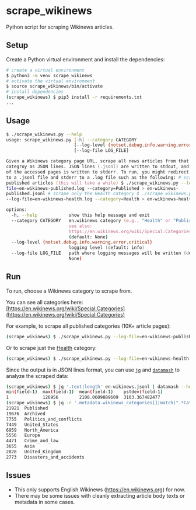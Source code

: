 # scrape_wikinews

Python script for scraping Wikinews articles.

## Setup

Create a Python virtual environment and install the dependencies:

```zsh
# create a virtual environment
$ python3 -m venv scrape_wikinews
# activate the virtual environment
$ source scrape_wikinews/bin/activate
# install dependencies
(scrape_wikinews) $ pip3 install -r requirements.txt
...
```

## Usage

```zsh
$ ./scrape_wikinews.py --help
usage: scrape_wikinews.py [-h] --category CATEGORY
                          [--log-level {notset,debug,info,warning,error,critical}]
                          [--log-file LOG_FILE]

Given a Wikinews category page URL, scrape all news articles from that
categroy as JSON lines. JSON lines (.jsonl) are written to stdout, and a log
of the accessed pages is written to stderr. To run, you might redirect stdout
to a .jsonl file and stderr to a .log file such as the following: # scrape all
published articles (this will take a while) $ ./scrape_wikinews.py --log-
file=en-wikinews-published.log --category=Published > en-wikinews-
published.jsonl # scrape only the Health category $ ./scrape_wikinews.py
--log-file=en-wikinews-health.log --category=Health > en-wikinews-health.jsonl

options:
  -h, --help            show this help message and exit
  --category CATEGORY   en.wikinews category (e.g., "Health" or "Published",
                        see also:
                        https://en.wikinews.org/wiki/Special:Categories)
                        (default: None)
  --log-level {notset,debug,info,warning,error,critical}
                        logging level (default: info)
  --log-file LOG_FILE   path where logging messages will be written (default:
                        None)
```

## Run

To run, choose a Wikinews category to scrape from.

You can see all categories here: [https://en.wikinews.org/wiki/Special:Categories](https://en.wikinews.org/wiki/Special:Categories)

For example, to scrape all published categories (10K+ article pages):

```zsh
(scrape_wikinews) $ ./scrape_wikinews.py --log-file=en-wikinews-published.log --category=Published > en-wikinews-published.jsonl
```

Or to scrape just the [Health](https://en.wikinews.org/wiki/Category:Health) category:

```zsh
(scrape_wikinews) $ ./scrape_wikinews.py --log-file=en-wikinews-health.log --category=Health > en-wikinews-health.jsonl
```

Since the output is in JSON lines format, you can use [`jq`](https://jqlang.github.io/jq/) and [`datamash`](https://www.gnu.org/software/datamash/) to analyze the scraped data:

```zsh
(scrape_wikinews) $ jq '.text|length' en-wikinews.jsonl | datamash --header-out {min,max,mean,pstdev}\ 1 | column -t
min(field-1)  max(field-1)  mean(field-1)    pstdev(field-1)
1             126956        2108.0609889609  3103.367482477
(scrape_wikinews) $ jq -r '.metadata.wikinews_categories[]|match(".*Category:(?<category>.*)")|.captures[].string' en-wikinews.jsonl.bz2 | sort | uniq -c | sort -nr | head | column -t
21921  Published
19676  Archived
7755   Politics_and_conflicts
7449   United_States
6959   North_America
5556   Europe
4471   Crime_and_law
3655   Asia
2828   United_Kingdom
2773   Disasters_and_accidents
```

## Issues

* This only supports English Wikinews (https://en.wikinews.org) for now.
* There may be some issues with cleanly extracting article body texts or metadata in some cases.

